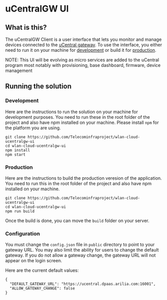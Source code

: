 # uCentralGW UI

## What is this?
The uCentralGW Client is a user interface that lets you monitor and manage devices connected to the [uCentral gateway](https://github.com/Telecominfraproject/wlan-cloud-ucentralgw). To use the interface,
you either need to run it on your machine for [development](#development) or build it for [production](#production).

NOTE: This UI will be evolving as micro services are added to the uCentral program most notably with provisioning, base dashboard, firmware, device management

## Running the solution

### Development
Here are the instructions to run the solution on your machine for development purposes. You need to run these in the root folder of the project and also have npm installed on your machine. Please install `npm` for the platform you are using.
```
git clone https://github.com/Telecominfraproject/wlan-cloud-ucentralgw-ui
cd wlan-cloud-ucentralgw-ui
npm install
npm start
```
### Production
Here are the instructions to build the production veresion of the application. You need to run this in the root folder of the project and also have npm installed on your machine.
```
git clone https://github.com/Telecominfraproject/wlan-cloud-ucentralgw-ui
cd wlan-cloud-ucentralgw-ui
npm run build
```
Once the build is done, you can move the `build` folder on your server.

### Configuration
You must change the `config.json` file in `public` directory to point to your gateway URL. You may also limit the ability for users to change the default gateway. If you do not allow a gateway change, the gateway URL will not appear on the login screen. 

Here are the current default values: 
```
{
  "DEFAULT_GATEWAY_URL": "https://ucentral.dpaas.arilia.com:16001",
  "ALLOW_GATEWAY_CHANGE": false
}
```
